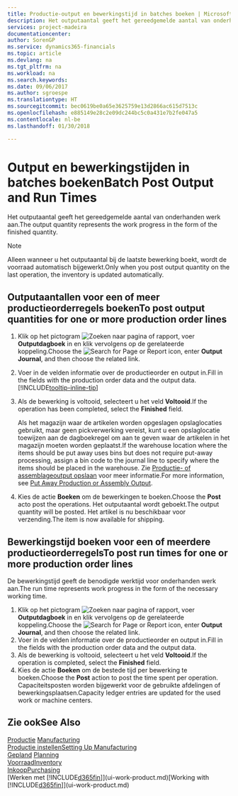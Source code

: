 ```yaml
---
title: Productie-output en bewerkingstijd in batches boeken | Microsoft Docs
description: Het outputaantal geeft het gereedgemelde aantal van onderhanden werk aan.
services: project-madeira
documentationcenter: 
author: SorenGP
ms.service: dynamics365-financials
ms.topic: article
ms.devlang: na
ms.tgt_pltfrm: na
ms.workload: na
ms.search.keywords: 
ms.date: 09/06/2017
ms.author: sgroespe
ms.translationtype: HT
ms.sourcegitcommit: bec0619be0a65e3625759e13d2866ac615d7513c
ms.openlocfilehash: e885149e28c2e09dc244bc5c0a431e7b2fe047a5
ms.contentlocale: nl-be
ms.lasthandoff: 01/30/2018

---
```

# <a name="batch-post-output-and-run-times"></a><span data-ttu-id="9df74-103">Output en bewerkingstijden in batches boeken</span><span class="sxs-lookup"><span data-stu-id="9df74-103">Batch Post Output and Run Times</span></span>
<span data-ttu-id="9df74-104">Het outputaantal geeft het gereedgemelde aantal van onderhanden werk aan.</span><span class="sxs-lookup"><span data-stu-id="9df74-104">The output quantity represents the work progress in the form of the finished quantity.</span></span>  

> [!NOTE]
> <span data-ttu-id="9df74-105">Alleen wanneer u het outputaantal bij de laatste bewerking boekt, wordt de voorraad automatisch bijgewerkt.</span><span class="sxs-lookup"><span data-stu-id="9df74-105">Only when you post output quantity on the last operation, the inventory is updated automatically.</span></span>  

## <a name="to-post-output-quantities-for-one-or-more-production-order-lines"></a><span data-ttu-id="9df74-106">Outputaantallen voor een of meer productieorderregels boeken</span><span class="sxs-lookup"><span data-stu-id="9df74-106">To post output quantities for one or more production order lines</span></span>
1. <span data-ttu-id="9df74-107">Klik op het pictogram ![Zoeken naar pagina of rapport](media/ui-search/search_small.png "pictogram Zoeken naar pagina of rapport"), voer **Outputdagboek** in en klik vervolgens op de gerelateerde koppeling.</span><span class="sxs-lookup"><span data-stu-id="9df74-107">Choose the ![Search for Page or Report](media/ui-search/search_small.png "Search for Page or Report icon") icon, enter **Output Journal**, and then choose the related link.</span></span>  
2. <span data-ttu-id="9df74-108">Voer in de velden informatie over de productieorder en output in.</span><span class="sxs-lookup"><span data-stu-id="9df74-108">Fill in the fields with the production order data and the output data.</span></span> [!INCLUDE[tooltip-inline-tip](includes/tooltip-inline-tip_md.md)]
3. <span data-ttu-id="9df74-109">Als de bewerking is voltooid, selecteert u het veld **Voltooid**.</span><span class="sxs-lookup"><span data-stu-id="9df74-109">If the operation has been completed, select the **Finished** field.</span></span>  

    <span data-ttu-id="9df74-110">Als het magazijn waar de artikelen worden opgeslagen opslaglocaties gebruikt, maar geen pickverwerking vereist, kunt u  een opslaglocatie toewijzen aan de dagboekregel om aan te geven waar de artikelen in het magazijn moeten worden geplaatst.</span><span class="sxs-lookup"><span data-stu-id="9df74-110">If the warehouse location where the items should be put away uses bins but does not require put-away processing,  assign a bin code to the journal line to specify where the items should be placed in the warehouse.</span></span> <span data-ttu-id="9df74-111">Zie [Productie- of assemblageoutput opslaan](warehouse-how-to-put-away-production-output.md) voor meer informatie.</span><span class="sxs-lookup"><span data-stu-id="9df74-111">For more information, see [Put Away Production or Assembly Output](warehouse-how-to-put-away-production-output.md).</span></span>  

4. <span data-ttu-id="9df74-112">Kies de actie **Boeken** om de bewerkingen te boeken.</span><span class="sxs-lookup"><span data-stu-id="9df74-112">Choose the **Post** acto post the operations.</span></span> <span data-ttu-id="9df74-113">Het outputaantal wordt geboekt.</span><span class="sxs-lookup"><span data-stu-id="9df74-113">The output quantity will be posted.</span></span> <span data-ttu-id="9df74-114">Het artikel is nu beschikbaar voor verzending.</span><span class="sxs-lookup"><span data-stu-id="9df74-114">The item is now available for shipping.</span></span>  

## <a name="to-post-run-times-for-one-or-more-production-order-lines"></a><span data-ttu-id="9df74-115">Bewerkingstijd boeken voor een of meerdere productieorderregels</span><span class="sxs-lookup"><span data-stu-id="9df74-115">To post run times for one or more production order lines</span></span>
<span data-ttu-id="9df74-116">De bewerkingstijd geeft de benodigde werktijd voor onderhanden werk aan.</span><span class="sxs-lookup"><span data-stu-id="9df74-116">The run time represents work progress in the form of the necessary working time.</span></span>    

1.  <span data-ttu-id="9df74-117">Klik op het pictogram ![Zoeken naar pagina of rapport](media/ui-search/search_small.png "pictogram Zoeken naar pagina of rapport"), voer **Outputdagboek** in en klik vervolgens op de gerelateerde koppeling.</span><span class="sxs-lookup"><span data-stu-id="9df74-117">Choose the ![Search for Page or Report](media/ui-search/search_small.png "Search for Page or Report icon") icon, enter **Output Journal**, and then choose the related link.</span></span>  
2. <span data-ttu-id="9df74-118">Voer in de velden informatie over de productieorder en output in.</span><span class="sxs-lookup"><span data-stu-id="9df74-118">Fill in the fields with the production order data and the output data.</span></span>  
3.  <span data-ttu-id="9df74-119">Als de bewerking is voltooid, selecteert u het veld **Voltooid**.</span><span class="sxs-lookup"><span data-stu-id="9df74-119">If the operation is completed, select the **Finished** field.</span></span>  
4. <span data-ttu-id="9df74-120">Kies de actie **Boeken** om de bestede tijd per bewerking te boeken.</span><span class="sxs-lookup"><span data-stu-id="9df74-120">Choose the **Post** action to post the time spent per operation.</span></span> <span data-ttu-id="9df74-121">Capaciteitsposten worden bijgewerkt voor de gebruikte afdelingen of bewerkingsplaatsen.</span><span class="sxs-lookup"><span data-stu-id="9df74-121">Capacity ledger entries are updated for the used work or machine centers.</span></span>

## <a name="see-also"></a><span data-ttu-id="9df74-122">Zie ook</span><span class="sxs-lookup"><span data-stu-id="9df74-122">See Also</span></span>  
<span data-ttu-id="9df74-123">[Productie](production-manage-manufacturing.md)  </span><span class="sxs-lookup"><span data-stu-id="9df74-123">[Manufacturing](production-manage-manufacturing.md)  </span></span>  
[<span data-ttu-id="9df74-124">Productie instellen</span><span class="sxs-lookup"><span data-stu-id="9df74-124">Setting Up Manufacturing</span></span>](production-configure-production-processes.md)  
<span data-ttu-id="9df74-125">[Gepland](production-planning.md)    </span><span class="sxs-lookup"><span data-stu-id="9df74-125">[Planning](production-planning.md)    </span></span>  
[<span data-ttu-id="9df74-126">Voorraad</span><span class="sxs-lookup"><span data-stu-id="9df74-126">Inventory</span></span>](inventory-manage-inventory.md)  
[<span data-ttu-id="9df74-127">Inkoop</span><span class="sxs-lookup"><span data-stu-id="9df74-127">Purchasing</span></span>](purchasing-manage-purchasing.md)  
<span data-ttu-id="9df74-128">[Werken met [!INCLUDE[d365fin](includes/d365fin_md.md)]](ui-work-product.md)</span><span class="sxs-lookup"><span data-stu-id="9df74-128">[Working with [!INCLUDE[d365fin](includes/d365fin_md.md)]](ui-work-product.md)</span></span>

